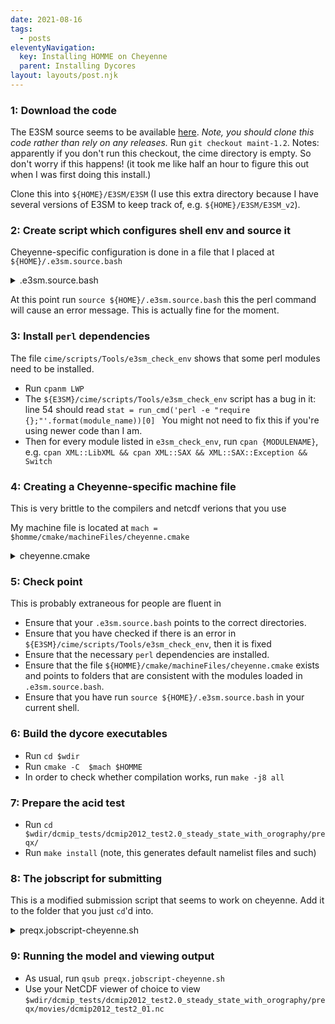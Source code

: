```yaml
---
date: 2021-08-16
tags:
  - posts
eleventyNavigation:
  key: Installing HOMME on Cheyenne
  parent: Installing Dycores
layout: layouts/post.njk
---
```




### 1: Download the code

The E3SM source seems to be available [here](https://github.com/E3SM-Project/E3SM).
_Note, you should clone this code rather than rely on any releases._
Run `git checkout maint-1.2`.
<span class="todo">
  Notes: apparently if you don't run this checkout, the cime directory is empty. So don't worry if this happens! (it took me like half an hour to figure this out when I was first doing this install.)
</span>

Clone this into `${HOME}/E3SM/E3SM` (I use this extra directory because I have several versions
of E3SM to keep track of, e.g. `${HOME}/E3SM/E3SM_v2`).

### 2: Create script which configures shell env and source it
Cheyenne-specific configuration is done in a file that I placed at `${HOME}/.e3sm.source.bash`


<details>
<summary>.e3sm.source.bash</summary>
  
```
  
module load intel/18.0.5  openmpi/4.0.5
module load netcdf-mpi/4.7.4
module load pnetcdf/1.12.2

eval "$(perl -I$HOME/perl5/lib/perl5 -Mlocal::lib):"
export PERL5LIB=$HOME/perl5:$PERL5LIB


export E3SM="$HOME/E3SM/E3SM"
export HOMME="$E3SM/components/homme"
export wdir="/glade/scratch/${USER}/HOMME"
export mach="${HOMME}/cmake/machineFiles/cheyenne.cmake"
  
```
</details>

At this point run `source ${HOME}/.e3sm.source.bash` this the perl command will cause an error message. 
This is actually fine for the moment.

### 3: Install `perl` dependencies



The file `cime/scripts/Tools/e3sm_check_env`  shows that some perl modules need to be installed.

- Run `cpanm LWP`
- The `${E3SM}/cime/scripts/Tools/e3sm_check_env` script has a bug in it: line 54 should read `stat = run_cmd('perl -e "require {};"'.format(module_name))[0] `
<span class="todo"> You might not need to fix this if you're using newer code than I am.</span>
- Then for every module listed in `e3sm_check_env`, run `cpan {MODULENAME}`, e.g. `cpan XML::LibXML && cpan XML::SAX && XML::SAX::Exception && Switch`



  

### 4: Creating a Cheyenne-specific machine file

<span class="todo">This is very brittle to the compilers and netcdf verions that
you use</span>



My machine file is located at `mach = $homme/cmake/machineFiles/cheyenne.cmake`

<details>
<summary>cheyenne.cmake</summary>

```
SET (CMAKE_Fortran_COMPILER mpif90 CACHE FILEPATH "")
SET (CMAKE_C_COMPILER mpicc CACHE FILEPATH "")
SET (CMAKE_CXX_COMPILER mpicc CACHE FILEPATH "")
SET (NetCDF_C /glade/u/apps/ch/opt/netcdf-mpi/4.7.4/openmpi/4.0.5/intel/18.0.5/ CACHE FILEPATH "") 
SET (NetCDF_C_LIBRARY /glade/u/apps/ch/opt/netcdf-mpi/4.7.4/openmpi/4.0.5/intel/18.0.5/lib/libnetcdf.so CACHE FILEPATH "")
SET (NetCDF_C_INCLUDE_DIR /glade/u/apps/ch/opt/netcdf-mpi/4.7.4/openmpi/4.0.5/intel/18.0.5/include CACHE FILEPATH "")
SET (NetCDF_Fortran /glade/u/apps/ch/opt/netcdf-mpi/4.7.4/openmpi/4.0.5/intel/18.0.5/ CACHE FILEPATH "") 
SET (NetCDF_Fortran_LIBRARY /glade/u/apps/ch/opt/netcdf-mpi/4.7.4/openmpi/4.0.5/intel/18.0.5/lib/libnetcdff.so CACHE FILEPATH "")
SET (NetCDF_Fortran_INCLUDE_DIR /glade/u/apps/ch/opt/netcdf-mpi/4.7.4/openmpi/4.0.5/intel/18.0.5/include CACHE FILEPATH "")
SET (HDF5_C_LIBRARY /glade/u/apps/ch/opt/netcdf-mpi/4.7.4/openmpi/4.0.5/intel/18.0.5/lib/libhdf5.so CACHE FILEPATH "")
SET (HDF5_C_INCLUDE_DIR /glade/u/apps/ch/opt/netcdf-mpi/4.7.4/openmpi/4.0.5/intel/18.0.5/include CACHE FILEPATH "")
SET (HDF5_HL_LIBRARY /glade/u/apps/ch/opt/netcdf-mpi/4.7.4/openmpi/4.0.5/intel/18.0.5/lib/libhdf5_hl.so CACHE FILEPATH "")
SET (HDF5_HL_INCLUDE_DIR /glade/u/apps/ch/opt/netcdf-mpi/4.7.4/openmpi/4.0.5/intel/18.0.5/include CACHE FILEPATH "")
SET (PNETCDF_DIR /glade/u/apps/ch/opt/pnetcdf/1.12.2/openmpi/4.0.5/gnu/8.3.0/ CACHE FILEPATH "")






SET (WITH_PNETCDF TRUE CACHE FILEPATH "")

# hack until findnetcdf is updated to look for netcdf.mod
#SET (ADD_Fortran_FLAGS "-I/usr/lib64/gfortran/modules" CACHE STRING "")

SET (USE_QUEUING FALSE CACHE BOOL "")
SET (HOMME_FIND_BLASLAPACK TRUE CACHE BOOL "")


```  

</details>

### 5: Check point
This is probably extraneous for people are fluent in 

* Ensure that your `.e3sm.source.bash` points to the correct directories.
* Ensure that you have checked if there is an error in `${E3SM}/cime/scripts/Tools/e3sm_check_env`, then it is fixed
* Ensure that the necessary `perl` dependencies are installed.
* Ensure that the file `${HOMME}/cmake/machineFiles/cheyenne.cmake` exists and points to
folders that are consistent with the modules loaded in `.e3sm.source.bash`.
* Ensure that you have run `source ${HOME}/.e3sm.source.bash` in your current shell.


### 6: Build the dycore executables
* Run `cd $wdir`
* Run `cmake -C  $mach $HOMME`
* In order to check whether compilation works, run `make -j8 all`

### 7: Prepare the acid test

- Run `cd $wdir/dcmip_tests/dcmip2012_test2.0_steady_state_with_orography/preqx/`
- Run `make install` (note, this generates default namelist files and such)

### 8: The jobscript for submitting
This is a modified submission script that seems to work on cheyenne. Add it to the folder that you just `cd`'d into.

<details>
<summary>
preqx.jobscript-cheyenne.sh
</summary>

```
#!/bin/bash
#
#PBS -N PREQX_ACID_TEST
#PBS -A YOUR_PROJECT
#PBS -l walltime=01:00:00
#PBS -q regular
#PBS -M YOUR_USERNAME
#PBS -l select=1:ncpus=36:mpiprocs=36
#
# 25 nodes, 30min sufficient for all 5 runs
# 12 nodes, 10min for r400 an r100
# 

source ${HOME}/.e3sm.source.bash
export OMP_NUM_THREADS=2
export MV2_ENABLE_AFFINITY=0
NCPU=36
EXEC=../../../test_execs/preqx-nlev30-interp/preqx-nlev30-interp



function run { 
local NCPU=$1
echo "NCPU = $NCPU"
namelist=namelist-$prefix.nl
\cp -f $namelist input.nl
date
mpirun -np ${NCPU} $EXEC < input.nl
date

}

prefix=default    ; run $(($NCPU>384?384:NCPU))


```
  
</details>

### 9: Running the model and viewing output
  
- As usual, run `qsub preqx.jobscript-cheyenne.sh`
- Use your NetCDF viewer of choice to view `$wdir/dcmip_tests/dcmip2012_test2.0_steady_state_with_orography/preqx/movies/dcmip2012_test2_01.nc`
  

  
  


